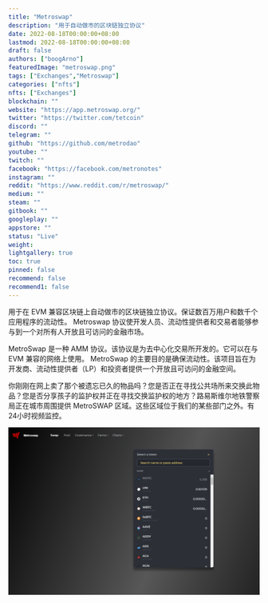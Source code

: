 ```yaml
---
title: "Metroswap"
description: "用于自动做市的区块链独立协议"
date: 2022-08-18T00:00:00+08:00
lastmod: 2022-08-18T00:00:00+08:00
draft: false
authors: ["boogArno"]
featuredImage: "metroswap.png"
tags: ["Exchanges","Metroswap"]
categories: ["nfts"]
nfts: ["Exchanges"]
blockchain: ""
website: "https://app.metroswap.org/"
twitter: "https://twitter.com/tetcoin"
discord: ""
telegram: ""
github: "https://github.com/metrodao"
youtube: ""
twitch: ""
facebook: "https://facebook.com/metronotes"
instagram: ""
reddit: "https://www.reddit.com/r/metroswap/"
medium: ""
steam: ""
gitbook: ""
googleplay: ""
appstore: ""
status: "Live"
weight: 
lightgallery: true
toc: true
pinned: false
recommend: false
recommend1: false
---
```

用于在 EVM 兼容区块链上自动做市的区块链独立协议。保证数百万用户和数千个应用程序的流动性。 Metroswap 协议使开发人员、流动性提供者和交易者能够参与到一个对所有人开放且可访问的金融市场。

MetroSwap 是一种 AMM 协议。该协议是为去中心化交易所开发的。它可以在与 EVM 兼容的网络上使用。 MetroSwap 的主要目的是确保流动性。该项目旨在为开发商、流动性提供者（LP）和投资者提供一个开放且可访问的金融空间。

你刚刚在网上卖了那个被遗忘已久的物品吗？您是否正在寻找公共场所来交换此物品？您是否分享孩子的监护权并正在寻找交换监护权的地方？路易斯维尔地铁警察局正在城市周围提供 MetroSWAP 区域。这些区域位于我们的某些部门之外。有24小时视频监控。

![metroswap-dapp-exchanges-tron-image2_3742d7008210f8e4b036e2b56d07bbed](metroswap-dapp-exchanges-tron-image2_3742d7008210f8e4b036e2b56d07bbed.png)